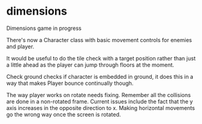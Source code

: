 # dimensions
Dimensions game in progress

There's now a Character class with basic movement controls for enemies and player.

It would be useful to do the tile check with a target position rather than just a little ahead as the player can jump through floors at the moment.

Check ground checks if character is embedded in ground, it does this in a way that makes Player bounce continually though.

The way player works on rotate needs fixing. Remember all the collisions are done in a non-rotated frame.
Current issues include the fact that the y axis increases in the opposite direction to x. Making horizontal movements go the wrong way once the screen is rotated.
